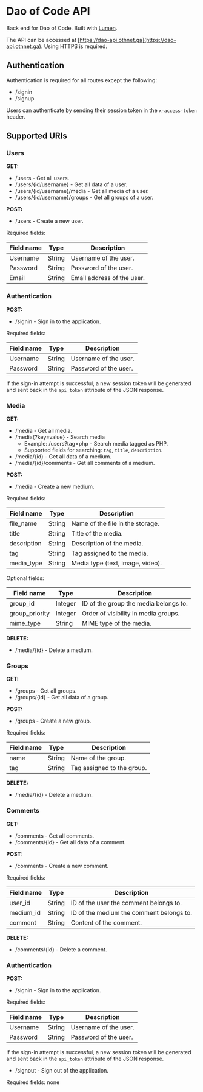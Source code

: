 # Dao of Code API

Back end for Dao of Code. Built with [Lumen](http://lumen.laravel.com).

The API can be accessed at
[https://dao-api.othnet.ga](https://dao-api.othnet.ga).
Using HTTPS is required.

## Authentication

Authentication is required for all routes except the following:

* /signin
* /signup

Users can authenticate by sending their session token in the `x-access-token`
header.

## Supported URIs

### Users

**GET:**

* /users - Get all users.
* /users/{id/username} - Get all data of a user.
* /users/{id/username}/media - Get all media of a user.
* /users/{id/username}/groups - Get all groups of a user.

**POST:**

* /users - Create a new user.

Required fields:
    
|   Field name   |     Type     |             Description             |
|----------------|--------------|-------------------------------------|
| Username       | String       | Username of the user.               |
| Password       | String       | Password of the user.               |
| Email          | String       | Email address of the user.          |

### Authentication

**POST:**

* /signin - Sign in to the application.

Required fields:

|   Field name   |     Type     |             Description             |
|----------------|--------------|-------------------------------------|
| Username       | String       | Username of the user.               |
| Password       | String       | Password of the user.               |

If the sign-in attempt is successful, a new session token will be generated
and sent back in the `api_token` attribute of the JSON response.

### Media

**GET:**

* /media - Get all media.
* /media{?key=value} - Search media
    * Example: /users?tag=php - Search media tagged as PHP.
    * Supported fields for searching: `tag`, `title`, `description`.
* /media/{id} - Get all data of a medium.
* /media/{id}/comments - Get all comments of a medium.

**POST:**

* /media - Create a new medium.

Required fields:
    
|   Field name   |     Type     |             Description              |
|----------------|--------------|--------------------------------------|
| file_name      | String       | Name of the file in the storage.     |
| title          | String       | Title of the media.                  |
| description    | String       | Description of the media.            |
| tag            | String       | Tag assigned to the media.           |
| media_type     | String       | Media type (text, image, video).     |

Optional fields:
    
|   Field name   |     Type     |             Description              |
|----------------|--------------|--------------------------------------|
| group_id       | Integer      | ID of the group the media belongs to.|
| group_priority | Integer      | Order of visibility in media groups. |
| mime_type      | String       | MIME type of the media.              |

**DELETE:**

* /media/{id} - Delete a medium.

### Groups

**GET:**

* /groups - Get all groups.
* /groups/{id} - Get all data of a group.

**POST:**

* /groups - Create a new group.

Required fields:
    
|   Field name   |     Type     |             Description              |
|----------------|--------------|--------------------------------------|
| name           | String       | Name of the group.                   |
| tag            | String       | Tag assigned to the group.           |

**DELETE:**

* /media/{id} - Delete a medium.

### Comments

**GET:**

* /comments - Get all comments.
* /comments/{id} - Get all data of a comment.

**POST:**

* /comments - Create a new comment.

Required fields:
    
|   Field name   |     Type     |             Description                 |
|----------------|--------------|-----------------------------------------|
| user_id        | String       | ID of the user the comment belongs to.  |
| medium_id      | String       | ID of the medium the comment belongs to.|            |
| comment        | String       | Content of the comment.                 |

**DELETE:**

* /comments/{id} - Delete a comment.

### Authentication

**POST:**

* /signin - Sign in to the application.

Required fields:

|   Field name   |     Type     |             Description             |
|----------------|--------------|-------------------------------------|
| Username       | String       | Username of the user.               |
| Password       | String       | Password of the user.               |

If the sign-in attempt is successful, a new session token will be generated
and sent back in the `api_token` attribute of the JSON response.

* /signout - Sign out of the application.

Required fields: none
